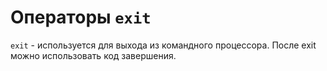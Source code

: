 # Операторы  `exit`

`exit` - используется для выхода из командного процессора. После exit можно использовать код завершения.
